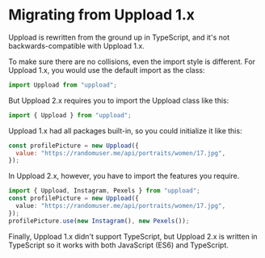 # Migrating from Uppload 1.x

Uppload is rewritten from the ground up in TypeScript, and it's not backwards-compatible with Uppload 1.x.

To make sure there are no collisions, even the import style is different. For Uppload 1.x, you would use the default import as the class:

```js
import Uppload from "uppload";
```

But Uppload 2.x requires you to import the Uppload class like this:

```ts
import { Uppload } from "uppload";
```

Uppload 1.x had all packages built-in, so you could initialize it like this:

```js
const profilePicture = new Uppload({
  value: "https://randomuser.me/api/portraits/women/17.jpg",
});
```

In Uppload 2.x, however, you have to import the features you require.

```ts
import { Uppload, Instagram, Pexels } from "uppload";
const profilePicture = new Uppload({
  value: "https://randomuser.me/api/portraits/women/17.jpg",
});
profilePicture.use(new Instagram(), new Pexels());
```

Finally, Uppload 1.x didn't support TypeScript, but Uppload 2.x is written in TypeScript so it works with both JavaScript (ES6) and TypeScript.
